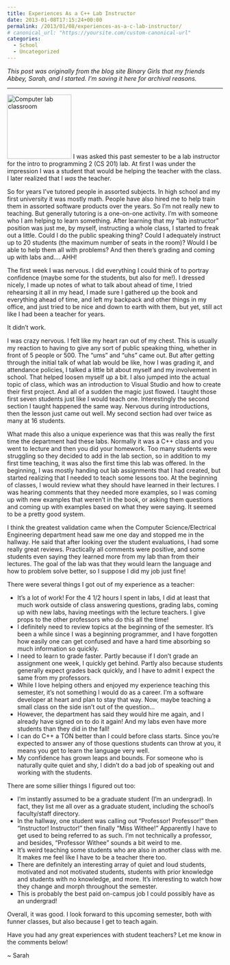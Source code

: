 ```yaml
---
title: Experiences As a C++ Lab Instructor
date: 2013-01-08T17:15:24+00:00
permalink: /2013/01/08/experiences-as-a-c-lab-instructor/
# canonical_url: "https://yoursite.com/custom-canonical-url"
categories:
  - School
  - Uncategorized
---
```

_This post was originally from the blog site Binary Girls that my friends Abbey, Sarah, and I started. I’m saving it here for archival reasons._

* * *

<img class="alignright size-full wp-image-302" src="http://sarahwithee.com/wp-content/uploads/labclassroom.jpg" alt="Computer lab classroom" width="150" height="150" /> I was asked this past semester to be a lab instructor for the intro to programming 2 (CS 201) lab. At first I was under the impression I was a student that would be helping the teacher with the class. I later realized that I _was_ the teacher.<!--more-->

So for years I&#8217;ve tutored people in assorted subjects. In high school and my first university it was mostly math. People have also hired me to help train them in assorted software products over the years. So I&#8217;m not really new to teaching. But generally tutoring is a one-on-one activity. I&#8217;m with someone who I am helping to learn something. After learning that my &#8220;lab instructor&#8221; position was just me, by myself, instructing a whole class, I started to freak out a little. Could I do the public speaking thing? Could I adequately instruct up to 20 students (the maximum number of seats in the room)? Would I be able to help them all with problems? And then there&#8217;s grading and coming up with labs and&#8230;. AHH!

The first week I was nervous. I did everything I could think of to portray confidence (maybe some for the students, but also for me!). I dressed nicely, I made up notes of what to talk about ahead of time, I tried rehearsing it all in my head, I made sure I gathered up the book and everything ahead of time, and left my backpack and other things in my office, and just tried to be nice and down to earth with them, but yet, still act like I had been a teacher for years.

It didn&#8217;t work.

I was crazy nervous. I felt like my heart ran out of my chest. This is usually my reaction to having to give any sort of public speaking thing, whether in front of 5 people or 500. The &#8220;ums&#8221; and &#8220;uhs&#8221; came out. But after getting through the initial talk of what lab would be like, how I was grading it, and attendance policies, I talked a little bit about myself and my involvement in school. That helped loosen myself up a bit. I also jumped into the actual topic of class, which was an introduction to Visual Studio and how to create their first project. And all of a sudden the magic just flowed. I taught those first seven students just like I would teach one. Interestingly the second section I taught happened the same way. Nervous during introductions, then the lesson just came out well. My second section had over twice as many at 16 students.

What made this also a unique experience was that this was really the first time the department had these labs. Normally it was a C++ class and you went to lecture and then you did your homework. Too many students were struggling so they decided to add in the lab section, so in addition to my first time teaching, it was also the first time this lab was offered. In the beginning, I was mostly handing out lab assignments that I had created, but started realizing that I needed to teach some lessons too. At the beginning of classes, I would review what they should have learned in their lectures. I was hearing comments that they needed more examples, so I was coming up with new examples that weren&#8217;t in the book, or asking them questions and coming up with examples based on what they were saying. It seemed to be a pretty good system.

I think the greatest validation came when the Computer Science/Electrical Engineering department head saw me one day and stopped me in the hallway. He said that after looking over the student evaluations, I had some really great reviews. Practically all comments were positive, and some students even saying they learned more from my lab than from their lectures. The goal of the lab was that they would learn the language and how to problem solve better, so I suppose I did my job just fine!

There were several things I got out of my experience as a teacher:

  * It&#8217;s a lot of work! For the 4 1/2 hours I spent in labs, I did at least that much work outside of class answering questions, grading labs, coming up with new labs, having meetings with the lecture teachers. I give props to the other professors who do this all the time!
  * I definitely need to review topics at the beginning of the semester. It&#8217;s been a while since I was a beginning programmer, and I have forgotten how easily one can get confused and have a hard time absorbing so much information so quickly.
  * I need to learn to grade faster. Partly because if I don&#8217;t grade an assignment one week, I quickly get behind. Partly also because students generally expect grades back quickly, and I have to admit I expect the same from my professors.
  * While I love helping others and enjoyed my experience teaching this semester, it&#8217;s not something I would do as a career. I&#8217;m a software developer at heart and plan to stay that way. Now, maybe teaching a small class on the side isn&#8217;t out of the question&#8230;
  * However, the department has said they would hire me again, and I already have signed on to do it again! And my labs even have more students than they did in the fall!
  * I can do C++ a TON better than I could before class starts. Since you&#8217;re expected to answer any of those questions students can throw at you, it means you get to learn the language very well.
  * My confidence has grown leaps and bounds. For someone who is naturally quite quiet and shy, I didn&#8217;t do a bad job of speaking out and working with the students.

There are some sillier things I figured out too:

  * I&#8217;m instantly assumed to be a graduate student (I&#8217;m an undergrad). In fact, they list me all over as a graduate student, including the school&#8217;s faculty/staff directory.
  * In the hallway, one student was calling out &#8220;Professor! Professor!&#8221; then &#8220;Instructor! Instructor!&#8221; then finally &#8220;Miss Withee!&#8221; Apparently I have to get used to being referred to as such. I&#8217;m not technically a professor, and besides, &#8220;Professor Withee&#8221; sounds a bit weird to me.
  * It&#8217;s weird teaching some students who are also in another class with me. It makes me feel like I have to be a teacher there too.
  * There are definitely an interesting array of quiet and loud students, motivated and not motivated students, students with prior knowledge and students with no knowledge, and more. It&#8217;s interesting to watch how they change and morph throughout the semester.
  * This is probably the best paid on-campus job I could possibly have as an undergrad!

Overall, it was good. I look forward to this upcoming semester, both with funner classes, but also because I get to teach again.

Have you had any great experiences with student teachers? Let me know in the comments below!

~ Sarah